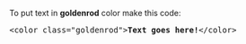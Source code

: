 To put text in <b>goldenrod</b> color make this code:
<pre>&lt;color class="goldenrod"&gt;<b>Text goes here!</b>&lt;/color&gt;</pre>
